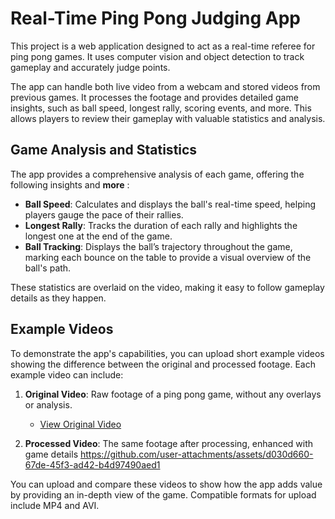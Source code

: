 # Real-Time Ping Pong Judging App

This project is a web application designed to act as a real-time referee for ping pong games. It uses computer vision and object detection to track gameplay and accurately judge points.

The app can handle both live video from a webcam and stored videos from previous games. It processes the footage and provides detailed game insights, such as ball speed, longest rally, scoring events, and more. This allows players to review their gameplay with valuable statistics and analysis.



## Game Analysis and Statistics

The app provides a comprehensive analysis of each game, offering the following insights and **more** :

- **Ball Speed**: Calculates and displays the ball's real-time speed, helping players gauge the pace of their rallies.
- **Longest Rally**: Tracks the duration of each rally and highlights the longest one at the end of the game.
- **Ball Tracking**: Displays the ball’s trajectory throughout the game, marking each bounce on the table to provide a visual overview of the ball's path. 


These statistics are overlaid on the video, making it easy to follow gameplay details as they happen.

## Example Videos

To demonstrate the app's capabilities, you can upload short example videos showing the difference between the original and processed footage. Each example video can include:

1. **Original Video**: Raw footage of a ping pong game, without any overlays or analysis.
   - [View Original Video](https://github.com/username/repo/issues/9#issuecomment-1234567890)
   

2. **Processed Video**: The same footage after processing, enhanced with game details
https://github.com/user-attachments/assets/d030d660-67de-45f3-ad42-b4d97490aed1

You can upload and compare these videos to show how the app adds value by providing an in-depth view of the game. Compatible formats for upload include MP4 and AVI.


